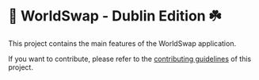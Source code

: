 # 🥞 WorldSwap - Dublin Edition ☘️

This project contains the main features of the WorldSwap application.

If you want to contribute, please refer to the [contributing guidelines](./CONTRIBUTING.md) of this project.
